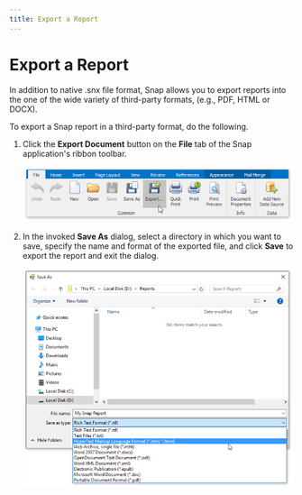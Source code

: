 ```yaml
---
title: Export a Report
---
```

# Export a Report
In addition to native .snx file format, Snap allows you to export reports into the one of the wide variety of third-party formats, (e.g., PDF, HTML or DOCX).

To export a Snap report in a third-party format, do the following.
1. Click the **Export Document** button on the **File** tab of the Snap application's ribbon toolbar.
	
	![Snap-End-User-Export00](../../../images/img20272.png)
2. In the invoked **Save As** dialog,  select a directory in which you want to save, specify the name and format of the exported file, and click **Save** to export the report and exit the dialog.
	
	![Snap-End-User-Export01](../../../images/img20273.png)